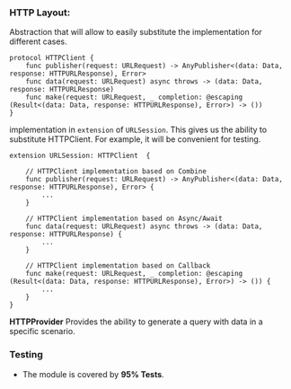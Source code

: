 ### HTTP Layout:

Abstraction that will allow to easily substitute the implementation for different cases. 

```
protocol HTTPClient {
    func publisher(request: URLRequest) -> AnyPublisher<(data: Data, response: HTTPURLResponse), Error>
    func data(request: URLRequest) async throws -> (data: Data, response: HTTPURLResponse)
    func make(request: URLRequest, _ completion: @escaping (Result<(data: Data, response: HTTPURLResponse), Error>) -> ())
}
```

implementation in `extension` of `URLSession`. This gives us the ability to substitute HTTPClient. For example, it will be convenient for testing.

```
extension URLSession: HTTPClient  {
    
    // HTTPClient implementation based on Combine
    func publisher(request: URLRequest) -> AnyPublisher<(data: Data, response: HTTPURLResponse), Error> {
        ...
    }
    
    // HTTPClient implementation based on Async/Await
    func data(request: URLRequest) async throws -> (data: Data, response: HTTPURLResponse) {
        ...
    }
    
    // HTTPClient implementation based on Callback
    func make(request: URLRequest, _ completion: @escaping (Result<(data: Data, response: HTTPURLResponse), Error>) -> ()) {
        ...
    }
}
```

**HTTPProvider**
Provides the ability to generate a query with data in a specific scenario.

### Testing

- The module is covered by **95% Tests**.
